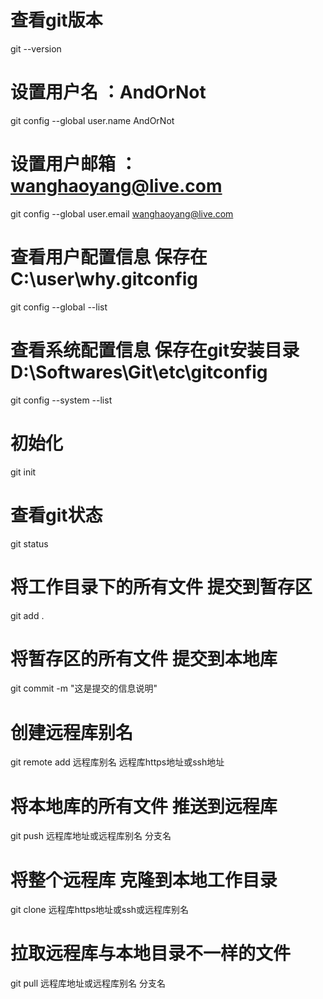 # 查看git版本
git --version

# 设置用户名 ：AndOrNot
git config --global user.name AndOrNot
# 设置用户邮箱 ：wanghaoyang@live.com
git config --global user.email wanghaoyang@live.com 

# 查看用户配置信息 保存在 C:\user\why\.gitconfig
git config --global --list

# 查看系统配置信息 保存在git安装目录D:\Softwares\Git\etc\gitconfig
git config --system --list

# 初始化
git init

# 查看git状态
git status

# 将工作目录下的所有文件 提交到暂存区
git add .

# 将暂存区的所有文件 提交到本地库
git commit -m "这是提交的信息说明"

# 创建远程库别名 
git remote add 远程库别名 远程库https地址或ssh地址

# 将本地库的所有文件 推送到远程库
git push 远程库地址或远程库别名 分支名

# 将整个远程库 克隆到本地工作目录
git clone 远程库https地址或ssh或远程库别名

# 拉取远程库与本地目录不一样的文件
git pull 远程库地址或远程库别名 分支名
